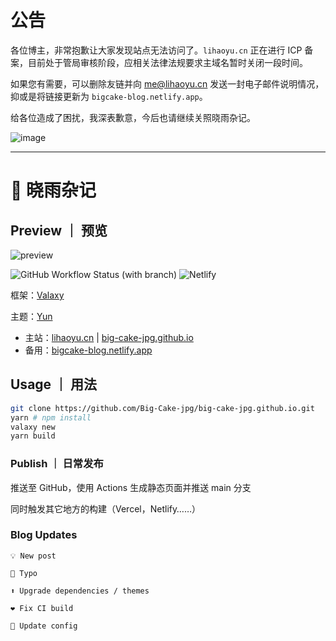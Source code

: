 # 公告

各位博主，非常抱歉让大家发现站点无法访问了。`lihaoyu.cn` 正在进行 ICP 备案，目前处于管局审核阶段，应相关法律法规要求主域名暂时关闭一段时间。

如果您有需要，可以删除友链并向 me@lihaoyu.cn 发送一封电子邮件说明情况，抑或是将链接更新为 `bigcake-blog.netlify.app`。

给各位造成了困扰，我深表歉意，今后也请继续关照晓雨杂记。

![image](https://github.com/Big-Cake-jpg/big-cake-jpg.github.io/assets/76810494/73fb2558-ab94-432e-a27d-1827c7e4e44e)

---

# 🍰 晓雨杂记

## Preview ｜ 预览

![preview](https://github.com/Big-Cake-jpg/big-cake-jpg.github.io/assets/76810494/eb75f340-5628-4bd5-bb11-7666146fc098)

![GitHub Workflow Status (with branch)](https://img.shields.io/github/actions/workflow/status/Big-Cake-jpg/big-cake-jpg.github.io/gh-pages.yml?branch=source&label=Pages&logo=GitHub&style=flat-square) ![Netlify](https://img.shields.io/netlify/1688f720-9e59-44df-a481-8cb2d4141f94?label=Netlify%20Build&logo=netlify&style=flat-square)

框架：[Valaxy](https://valaxy.site)

主题：[Yun](https://github.com/YunYouJun/valaxy/tree/main/packages/valaxy-theme-yun)

- 主站：[lihaoyu.cn](https://lihaoyu.cn) | [big-cake-jpg.github.io](https://big-cake-jpg.github.io)
- 备用：[bigcake-blog.netlify.app](https://bigcake-blog.netlify.app)

## Usage ｜ 用法

```bash
git clone https://github.com/Big-Cake-jpg/big-cake-jpg.github.io.git
yarn # npm install
valaxy new 
yarn build
```

### Publish ｜ 日常发布

推送至 GitHub，使用 Actions 生成静态页面并推送 main 分支

同时触发其它地方的构建（Vercel，Netlify……）

### Blog Updates

`💡 New post`

`🐛 Typo`

`⬆️ Upgrade dependencies / themes`

`❤️ Fix CI build`

`📃 Update config`
